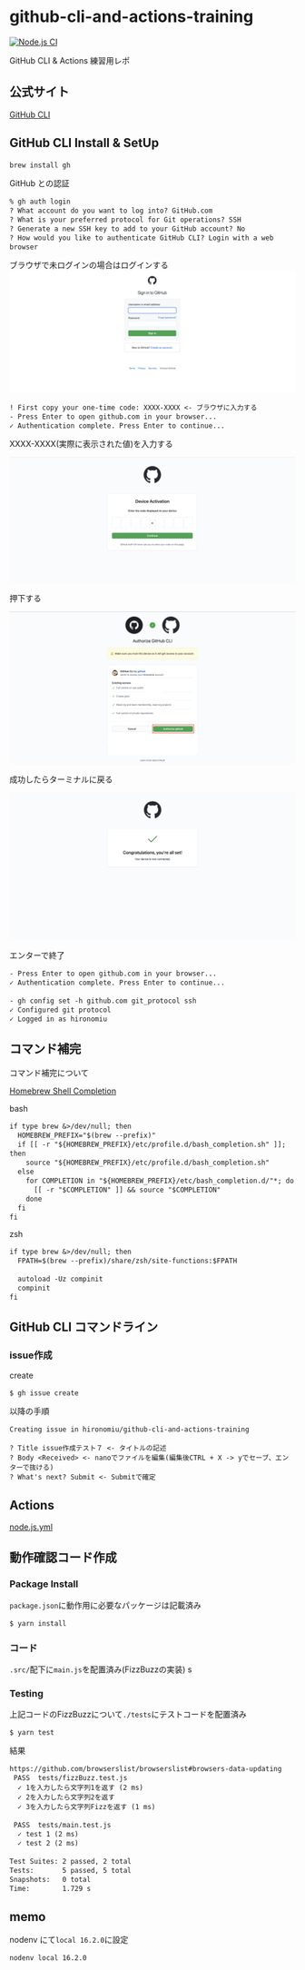 # github-cli-and-actions-training

[![Node.js CI](https://github.com/hironomiu/github-cli-and-actions-training/actions/workflows/node.js.yml/badge.svg)](https://github.com/hironomiu/github-cli-and-actions-training/actions/workflows/node.js.yml)

GitHub CLI & Actions 練習用レポ

## 公式サイト

[GitHub CLI ](https://cli.github.com/)

## GitHub CLI Install & SetUp

```
brew install gh
```

GitHub との認証

```
% gh auth login
? What account do you want to log into? GitHub.com
? What is your preferred protocol for Git operations? SSH
? Generate a new SSH key to add to your GitHub account? No
? How would you like to authenticate GitHub CLI? Login with a web browser
```

ブラウザで未ログインの場合はログインする
![gh-01](./images/gh-01.png)

```
! First copy your one-time code: XXXX-XXXX <- ブラウザに入力する
- Press Enter to open github.com in your browser...
✓ Authentication complete. Press Enter to continue...
```

XXXX-XXXX(実際に表示された値)を入力する

![gh-02](./images/gh-02.png)

押下する

![gh-03](./images/gh-03.png)

成功したらターミナルに戻る

![gh-04](./images/gh-04.png)

エンターで終了

```
- Press Enter to open github.com in your browser...
✓ Authentication complete. Press Enter to continue...

- gh config set -h github.com git_protocol ssh
✓ Configured git protocol
✓ Logged in as hironomiu
```

## コマンド補完

コマンド補完について

[Homebrew Shell Completion](https://docs.brew.sh/Shell-Completion)

bash

```
if type brew &>/dev/null; then
  HOMEBREW_PREFIX="$(brew --prefix)"
  if [[ -r "${HOMEBREW_PREFIX}/etc/profile.d/bash_completion.sh" ]]; then
    source "${HOMEBREW_PREFIX}/etc/profile.d/bash_completion.sh"
  else
    for COMPLETION in "${HOMEBREW_PREFIX}/etc/bash_completion.d/"*; do
      [[ -r "$COMPLETION" ]] && source "$COMPLETION"
    done
  fi
fi
```

zsh

```
if type brew &>/dev/null; then
  FPATH=$(brew --prefix)/share/zsh/site-functions:$FPATH

  autoload -Uz compinit
  compinit
fi
```
## GitHub CLI コマンドライン

### issue作成

create

```
$ gh issue create
```

以降の手順

```
Creating issue in hironomiu/github-cli-and-actions-training

? Title issue作成テスト７ <- タイトルの記述
? Body <Received> <- nanoでファイルを編集(編集後CTRL + X -> yでセーブ、エンターで抜ける)
? What's next? Submit <- Submitで確定
```

## Actions

[node.js.yml](./.github/workflows/node.js.yml)

## 動作確認コード作成

### Package Install

`package.json`に動作用に必要なパッケージは記載済み

```
$ yarn install
```

### コード

`.src/`配下に`main.js`を配置済み(FizzBuzzの実装)
s
### Testing

上記コードのFizzBuzzについて`./tests`にテストコードを配置済み

```
$ yarn test
```

結果
```
https://github.com/browserslist/browserslist#browsers-data-updating
 PASS  tests/fizzBuzz.test.js
  ✓ 1を入力したら文字列1を返す (2 ms)
  ✓ 2を入力したら文字列2を返す
  ✓ 3を入力したら文字列Fizzを返す (1 ms)

 PASS  tests/main.test.js
  ✓ test 1 (2 ms)
  ✓ test 2 (2 ms)

Test Suites: 2 passed, 2 total
Tests:       5 passed, 5 total
Snapshots:   0 total
Time:        1.729 s
```

## memo

nodenv にて`local 16.2.0`に設定

```
nodenv local 16.2.0
```

